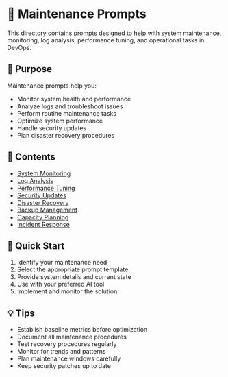 # 🔧 Maintenance Prompts

This directory contains prompts designed to help with system maintenance, monitoring, log analysis, performance tuning, and operational tasks in DevOps.

## 🎯 Purpose

Maintenance prompts help you:
- Monitor system health and performance
- Analyze logs and troubleshoot issues
- Perform routine maintenance tasks
- Optimize system performance
- Handle security updates
- Plan disaster recovery procedures

## 📁 Contents

- [System Monitoring](./system-monitoring.md)
- [Log Analysis](./log-analysis.md)
- [Performance Tuning](./performance-tuning.md)
- [Security Updates](./security-updates.md)
- [Disaster Recovery](./disaster-recovery.md)
- [Backup Management](./backup-management.md)
- [Capacity Planning](./capacity-planning.md)
- [Incident Response](./incident-response.md)

## 🚀 Quick Start

1. Identify your maintenance need
2. Select the appropriate prompt template
3. Provide system details and current state
4. Use with your preferred AI tool
5. Implement and monitor the solution

## 💡 Tips

- Establish baseline metrics before optimization
- Document all maintenance procedures
- Test recovery procedures regularly
- Monitor for trends and patterns
- Plan maintenance windows carefully
- Keep security patches up to date
